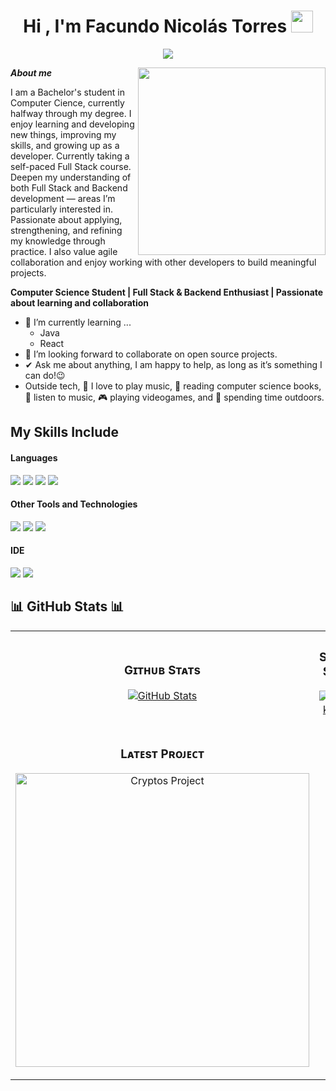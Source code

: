 
<h1 align="center">Hi , I'm Facundo Nicolás Torres <img src="https://media.giphy.com/media/hvRJCLFzcasrR4ia7z/giphy.gif" width="35"></h1>

<p align="center">
	<a href="https://github.com/FacundoNicolasTorres">
		<img src="https://readme-typing-svg.herokuapp.com?lines=Computer+Science+Student;Studying+Full+Stack+Web+Development;Collaborative+mindset;Full+Stack%20|%20Backend%20Enthusiastic;Always%20learning%20new%20things&center=true&width=380&height=45">
	</a>
</p>

<img align="right" width="300" src="https://user-images.githubusercontent.com/74038190/216649426-0c2ee152-84d8-4707-85c4-27a378d2f78a.gif" />

***About me***

I am a Bachelor's student in Computer Cience, currently halfway through my degree. I enjoy learning and developing new things, improving my skills, and growing up as a developer. Currently taking a self-paced Full Stack course. Deepen my understanding of both Full Stack and Backend development — areas I’m particularly interested in.
Passionate about applying, strengthening, and refining my knowledge through practice. I also value agile collaboration and enjoy working with other developers to build meaningful projects.

**Computer Science Student | Full Stack & Backend Enthusiast | Passionate about learning and collaboration**

- 🌱 I’m currently learning ...
  - Java
  - React
- 👯 I’m looking forward to collaborate on open source projects.
- ✔ Ask me about anything, I am happy to help, as long as it’s something I can do!😉<br>
- Outside tech, 🎸 I love to play music, 📖 reading computer science books, 🎵 listen to music, 🎮 playing videogames, and 🌲 spending time outdoors.

## My Skills Include

<h4> Languages </h4>
<span> 
  <img src="https://img.shields.io/badge/HTML5-E34F26?style=for-the-badge&logo=html5&logoColor=white">
  <img src="https://img.shields.io/badge/CSS3-1572B6?style=for-the-badge&logo=css3&logoColor=white">
  <img src="https://img.shields.io/badge/python-3670A0?style=for-the-badge&logo=python&logoColor=ffdd54">
  <img src="https://img.shields.io/badge/Java-ED8B00?style=for-the-badge&logo=java&logoColor=white">
</span>

<h4> Other Tools and Technologies </h4>
<span>
  <img src="https://img.shields.io/badge/MariaDB-003545?style=for-the-badge&logo=mariadb&logoColor=white">
  <img src="https://img.shields.io/badge/git-%23F05033.svg?style=for-the-badge&logo=git&logoColor=white">
  <img src="https://img.shields.io/badge/apachemaven-C71A36.svg?style=for-the-badge&logo=apachemaven&logoColor=white">
</span>

<h4> IDE </h4>
<span>
<img src="https://img.shields.io/badge/Eclipse-FE7A16.svg?style=for-the-badge&logo=Eclipse&logoColor=white">
<img src="https://img.shields.io/badge/Visual_Studio_Code-0078D4?style=for-the-badge&logo=visual%20studio%20code&logoColor=white">

<h2> 📊 GitHub Stats 📊 </h2>


<table width="100%">
  <tr>
    <td width="50%">
      <h3 align="center"><strong>  Gɪᴛʜᴜʙ Sᴛᴀᴛs  </strong></h3>
      <p align="center">
        <a href="https://github.com/FacundoNicolasTorres">
          <img align="center" src="https://github-readme-stats.vercel.app/api?username=FacundoNicolasTorres&count_private=true&show_icons=true&theme=nightowl" alt="GitHub Stats" />
        </a>
      </p>
    </td>
    <td width="50%">
      <h3 align="center"><strong>Sᴛʀᴇᴀᴋ Sᴛᴀᴛs</strong></h3>
      <p align="center">
        <a href="https://github.com/FacundoNicolasTorres">
          <img align="center" src="https://streak-stats.demolab.com?user=FacundoNicolasTorres&theme=nightowl" alt="Streak Stats" />
        </a>
      </p>
    </td>
  </tr>
  <tr>
    <td width="50%">
      <h3 align="center"><strong>Lᴀᴛᴇsᴛ Pʀᴏᴊᴇᴄᴛ</strong></h3>
      <p align="center">
        <a href="https://github.com/FacundoNicolasTorres">
          <img align="center" width="470" src="https://github-readme-stats.vercel.app/api/pin/?username=FacundoNicolasTorres&repo=ResolucionCodigoConcurrente&theme=nightowl&show_owner=true" alt="Cryptos Project" />
        </a>
      </p>
    </td>
  </tr>
</table>

